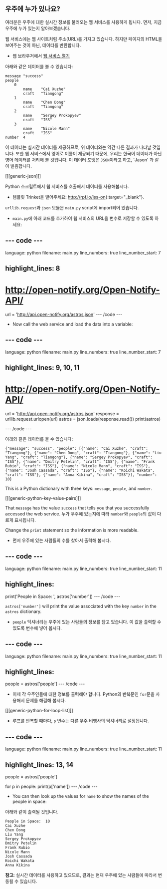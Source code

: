 ## 우주에 누가 있나요?

여러분은 우주에 대한 실시간 정보를 불러오는 웹 서비스를 사용하게 됩니다. 먼저, 지금 우주에 누가 있는지 알아보겠습니다.

웹 서비스에는 웹 사이트처럼 주소(URL)를 가지고 있습니다. 하지만 페이지의 HTML을 보여주는 것이 아닌, 데이터를 반환합니다.

+ 웹 브라우저에서 <a href="http://api.open-notify.org/astros.json" target="_blank">웹 서비스 열기</a>

아래와 같은 데이터를 볼 수 있습니다:

    message "success"
    people  
        0   
            name    "Cai Xuzhe"
            craft   "Tiangong"
        1   
            name    "Chen Dong"
            craft   "Tiangong"
        2   
            name    "Sergey Prokopyev"
            craft   "ISS"
        3   
            name    "Nicole Mann"
            craft   "ISS"
    number  4
    

이 데이터는 실시간 데이터를 제공하므로, 위 데이터와는 약간 다른 결과가 나타날 것입니다. 또한 웹 서비스에서 영어로 이름이 제공되기 때문에, 우리는 한국어 데이터가 아닌 영어 데이터를 처리해 볼 것입니다. 이 데이터 포맷은 `JSON`이라고 하고, 'Jason' 과 같이 발음합니다.

[[[generic-json]]]

Python 스크립트에서 웹 서비스를 호출해서 데이터를 사용해봅시다.

+ 템플릿 Trinket을 열어주세요: <http://rpf.io/iss-on>{:target="_blank"}.

`urllib.request`과 `json` 모듈은 `main.py` script에 import되어 있습니다.

+ `main.py`에 아래 코드를 추가하여 웹 서비스의 URL을 변수로 저장할 수 있도록 하세요:

## \--- code \---

language: python filename: main.py line_numbers: true line_number_start: 7

## highlight_lines: 8

# http://open-notify.org/Open-Notify-API/

url = 'http://api.open-notify.org/astros.json' \--- /code \---

+ Now call the web service and load the data into a variable:

## \--- code \---

language: python filename: main.py line_numbers: true line_number_start: 7

## highlight_lines: 9, 10, 11

# http://open-notify.org/Open-Notify-API/

url = 'http://api.open-notify.org/astros.json' response = urllib.request.urlopen(url) astros = json.loads(response.read()) print(astros)

\--- /code \---

아래와 같은 데이터를 볼 수 있습니다:

    {"message": "success", "people": [{"name": "Cai Xuzhe", "craft": "Tiangong"}, {"name": "Chen Dong", "craft": "Tiangong"}, {"name": "Liu Yang", "craft": "Tiangong"}, {"name": "Sergey Prokopyev", "craft": "ISS"}, {"name": "Dmitry Petelin", "craft": "ISS"}, {"name": "Frank Rubio", "craft": "ISS"}, {"name": "Nicole Mann", "craft": "ISS"}, {"name": "Josh Cassada", "craft": "ISS"}, {"name": "Koichi Wakata", "craft": "ISS"}, {"name": "Anna Kikina", "craft": "ISS"}], "number": 10}
    

This is a Python dictionary with three keys: `message`, `people`, and `number`.

[[[generic-python-key-value-pairs]]]

That `message` has the value `success` that tells you that you successfully accessed the web service. 누가 우주에 있는지에 따라 `number`와 `people`의 값이 다르게 표시됩니다.

Change the `print` statement so the information is more readable.

+ 먼저 우주에 있는 사람들의 수를 찾아서 출력해 봅시다.

## \--- code \---

language: python filename: main.py line_numbers: true line_number_start: 11

## highlight_lines:

print('People in Space: ', astros['number']) \--- /code \---

`astros['number']` will print the value associated with the key `number` in the `astros` dictionary.

+ `people` 딕셔너리는 우주에 있는 사람들의 정보를 담고 있습니다. 이 값을 출력할 수 있도록 변수에 넣어 봅시다.

## \--- code \---

language: python filename: main.py line_numbers: true line_number_start: 11

## highlight_lines:

people = astros['people'] \--- /code \---

+ 이제 각 우주인들에 대한 정보를 출력해야 합니다. Python의 반복문인 `for`문을 사용해서 문제를 해결해 봅시다.

[[[generic-python-for-loop-list]]]

+ 루프를 반복할 때마다, `p` 변수는 다른 우주 비행사의 딕셔너리로 설정됩니다.

## \--- code \---

language: python filename: main.py line_numbers: true line_number_start: 11

## highlight_lines: 13, 14

people = astros['people']

for p in people: print(p['name']) \--- /code \---

+ You can then look up the values for `name` to show the names of the people in space:

아래와 같이 출력될 것입니다.

    People in Space:  10
    Cai Xuzhe
    Chen Dong
    Liu Yang
    Sergey Prokopyev
    Dmitry Petelin
    Frank Rubio
    Nicole Mann
    Josh Cassada
    Koichi Wakata
    Anna Kikina
    

**참고:** 실시간 데이터를 사용하고 있으므로, 결과는 현재 우주에 있는 사람들에 따라서 변동될 수 있습니다.